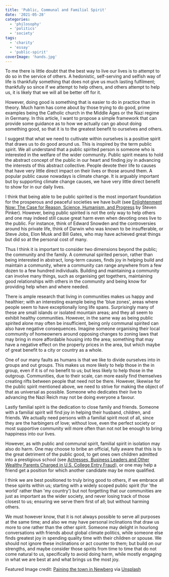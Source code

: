```yaml
---
title: 'Public, Communal and Familial Spirit'
date: '2021-05-28'
categories:
  - 'philosophy'
  - 'politics'
  - 'society'
tags:
  - 'charity'
  - 'essay'
  - 'public-spirit'
coverImage: 'hands.jpg'
---
```


To me there is little doubt that the best way to live our lives is to attempt to do so in the service of others. A hedonistic, self-serving and selfish way of life is thankfully something that does not give us much lasting fulfilment; thankfully so since if we attempt to help others, and others attempt to help us, it is likely that we will all be better off for it.

However, doing good is something that is easier to do in practice than in theory. Much harm has come about by those trying to do good, prime examples being the Catholic church in the Middle Ages or the Nazi regime in Germany. In this article, I want to propose a simple framework that can provide some guidance as to how we actually can go about doing something good, so that it is to the greatest benefit to ourselves and others.

I suggest that what we need to cultivate within ourselves is a positive spirit that draws us to do good around us. This is inspired by the term public spirit. We all understand that a public spirited person is someone who is interested in the welfare of the wider community. Public spirit means to hold the abstract concept of the public in our heart and finding joy in advancing the interests of this abstract collective. People devote their life to causes that have very little direct impact on their lives or those around them. A popular public cause nowadays is climate change. It is arguably important but by supporting climate change causes, we have very little direct benefit to show for in our daily lives.

I think that being able to be public spirited is the most important foundation for the prosperous and peaceful societies we have built (see [Enlightenment Now: The Case for Reason, Science, Humanism, and Progress](https://www.goodreads.com/review/show/2714425740) by Steven Pinker). However, being public spirited is not the only way to help others and one may indeed still cause great harm even when devoting ones live to the public. For instance, think of Edward Snowden and the controversies around his private life, think of Darwin who was known to be insufferable, or Steve Jobs, Elon Musk and Bill Gates, who may have achieved great things but did so at the personal cost of many.

Thus I think it is important to consider two dimensions beyond the public; the community and the family. A communal spirited person, rather than being interested in abstract, long-term causes, finds joy in helping build and maintain a community, where a community can range anywhere from a few dozen to a few hundred individuals. Building and maintaining a community can involve many things, such as organising get togethers, maintaining good relationships with others in the community and being know for providing help when and where needed.

There is ample research that living in communities makes us happy and healthier; with an interesting example being the 'blue zones', areas where people seem to have exceptionally long life spans. Surprisingly many of these are small islands or isolated mountain areas; and they all seem to exhibit healthy communities. However, in the same way as being public spirited alone may often be insufficient, being only communal spirited can also have negative consequences. Imagine someone organising their local community of homeowners around opposing changes to zoning laws that may bring in more affordable housing into the area; something that may have a negative effect on the property prices in the area, but which maybe of great benefit to a city or country as a whole.

One of our many faults as humans is that we like to divide ourselves into in groups and out groups. This makes us more likely to help those in the in group, even if it is of no benefit to us; but less likely to help those in the outgroup. Communities, due to their scale, can more easily find themselves creating rifts between people that need not be there. However, likewise for the public spirit mentioned above, we need to strive for making the object of that as universal as possible. Someone who dedicates their live to advancing the Nazi Reich may not be doing everyone a favour.

Lastly familial spirit is the dedication to close family and friends. Someone with a familial spirit will find joy in helping their husband, children, and friends. We actually need persons with a familial spirit most of all, since they are the harbingers of love; without love, even the perfect society or most supportive community will more often than not not be enough to bring happiness into our lives.

However, as with public and communal spirit, familial spirit in isolation may also do harm. One may choose to bribe an official, fully aware that this is to the great detriment of the public good, to get ones own children admitted into a prestigious school (see [Actresses, Business Leaders and Other Wealthy Parents Charged in U.S. College Entry Fraud](https://www.nytimes.com/2019/03/12/us/college-admissions-cheating-scandal.html)), or one may help a friend get a position for which another candidate may be more qualified.

I think we are best positioned to truly bring good to others, if we embrace all these spirits within us; starting with a widely scoped public spirit (for 'the world' rather than 'my country') but not forgetting that our communities are just as important as the wider society, and never losing track of those closest to us; ensuring we serve them first of all; but without harming others.

We must however know, that it is not always possible to serve all purposes at the same time; and also we may have personal inclinations that draw us more to one rather than the other spirit. Someone may delight in hourlong conversations with friends about global climate politics, while someone else finds greatest joy in spending quality time with their children or spouse. We should not ignore these inclinations or act counter to them; but build on our strengths, and maybe consider those spirits from time to time that do not come natural to us, specifically to avoid doing harm, while mostly engaging in what we are best at and what brings us the most joy.

Featured Image credit: [Paining the town in Newberg](https://www.orartswatch.org/painting-the-town-in-newberg/) via [Unsplash](https://unsplash.com/photos/epBIrtdg2Hk)
